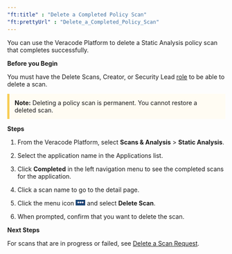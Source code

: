 ```yaml
---
"ft:title" : "Delete a Completed Policy Scan"
"ft:prettyUrl" : "Delete_a_Completed_Policy_Scan"
---
```

You can use the Veracode Platform to delete a Static Analysis policy scan that completes successfully.

<p font-size="13pt"><b>Before you Begin</b></p>

You must have the Delete Scans, Creator, or Security Lead [role](https://docs.veracode.com/r/c_role_permissions) to be able to delete a scan.

<p style="background-color:#FFFCF3; padding: 12px; border-left: 5px solid #F7CD55;"><b>Note:</b> Deleting a policy scan is permanent. You cannot restore a deleted scan.</p>

<p font-size="13pt"><b>Steps</b></p>

1.  From the Veracode Platform, select **Scans & Analysis** \> **Static Analysis**.

2.  Select the application name in the Applications list.

3.  Click **Completed** in the left navigation menu to see the completed scans for the application.

4.  Click a scan name to go to the detail page.

5.  Click the menu icon ![](../images/action_button_blue.png) and select **Delete Scan**.

6.  When prompted, confirm that you want to delete the scan.

<p font-size="13pt"><b>Next Steps</b></p>

For scans that are in progress or failed, see [Delete a Scan Request](https://docs.veracode.com/r/Delete_a_Scan_Request).
